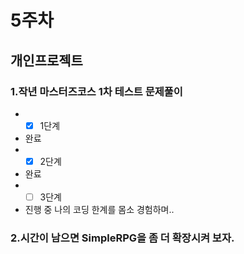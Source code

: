 # 5주차

## 개인프로젝트

### 1.작년 마스터즈코스 1차 테스트 문제풀이
  - -[X] 1단계
   - 완료
  - -[X] 2단계
   - 완료 
  - -[ ] 3단계
   - 진행 중 나의 코딩 한계를 몸소 경험하며..

### 2.시간이 남으면 SimpleRPG을 좀 더 확장시켜 보자.
